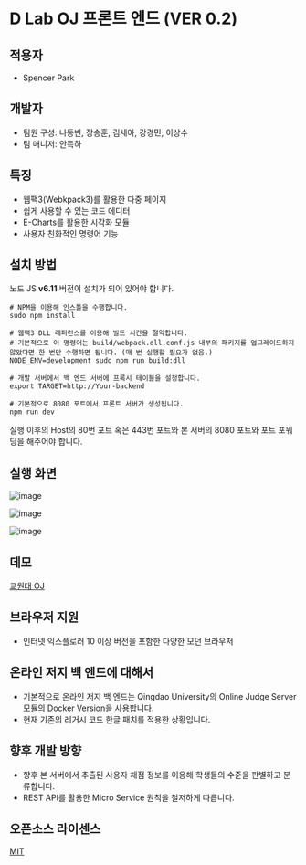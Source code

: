 # D Lab OJ 프론트 엔드 (VER 0.2)

## 적용자
+ Spencer Park

## 개발자

+ 팀원 구성: 나동빈, 장승훈, 김세아, 강경민, 이상수
+ 팀 매니저: 안득하

## 특징

+ 웹팩3(Webkpack3)를 활용한 다중 페이지
+ 쉽게 사용할 수 있는 코드 에디터
+ E-Charts를 활용한 시각화 모듈
+ 사용자 친화적인 명령어 기능

## 설치 방법

노드 JS **v6.11** 버전이 설치가 되어 있어야 합니다.

```
# NPM을 이용해 인스톨을 수행합니다.
sudo npm install

# 웹팩3 DLL 레퍼런스를 이용해 빌드 시간을 절약합니다.
# 기본적으로 이 명령어는 build/webpack.dll.conf.js 내부의 패키지를 업그레이드하지 않았다면 한 번만 수행하면 됩니다. (매 번 실행할 필요가 없음.)
NODE_ENV=development sudo npm run build:dll

# 개발 서버에서 백 엔드 서버에 프록시 테이블을 설정합니다.
export TARGET=http://Your-backend

# 기본적으로 8080 포트에서 프론트 서버가 생성됩니다.
npm run dev
```

실행 이후의 Host의 80번 포트 혹은 443번 포트와 본 서버의 8080 포트와 포트 포워딩을 해주어야 합니다.

## 실행 화면

![image](https://user-images.githubusercontent.com/16822641/45494171-78df7080-b7ab-11e8-80b9-2e42509b099a.png)

![image](https://user-images.githubusercontent.com/16822641/45494216-8f85c780-b7ab-11e8-9736-2872e7dc4ddf.png)

![image](https://user-images.githubusercontent.com/16822641/45494336-c0fe9300-b7ab-11e8-9f47-59b8eaa38d64.png)

## 데모

[교원대 OJ](http://117.17.205.70/)

## 브라우저 지원

+ 인터넷 익스플로러 10 이상 버전을 포함한 다양한 모던 브라우저

## 온라인 저지 백 엔드에 대해서

+ 기본적으로 온라인 저지 백 엔드는 Qingdao University의 Online Judge Server 모듈의 Docker Version을 사용합니다.
+ 현재 기존의 레거시 코드 한글 패치를 적용한 상황입니다.

## 향후 개발 방향

+ 향후 본 서버에서 추출된 사용자 채점 정보를 이용해 학생들의 수준을 판별하고 분류합니다.
+ REST API를 활용한 Micro Service 원칙을 철저하게 따릅니다.

## 오픈소스 라이센스

[MIT](http://opensource.org/licenses/MIT)
